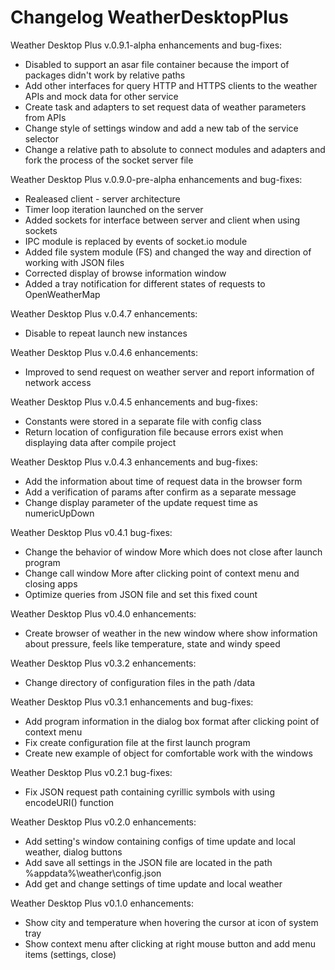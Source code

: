 # Changelog WeatherDesktopPlus
Weather Desktop Plus v.0.9.1-alpha enhancements and bug-fixes:
- Disabled to support an asar file container because the import of packages didn't work by relative paths
- Add other interfaces for query HTTP and HTTPS clients to the weather APIs and mock data for other service
- Create task and adapters to set request data of weather parameters from APIs
- Change style of settings window and add a new tab of the service selector
- Change a relative path to absolute to connect modules and adapters and fork the process of the socket server file

Weather Desktop Plus v.0.9.0-pre-alpha enhancements and bug-fixes:
- Realeased client - server architecture
- Timer loop iteration launched on the server
- Added sockets for interface between server and client when using sockets
- IPC module is replaced by events of socket.io module
- Added file system module (FS) and changed the way and direction of working with JSON files
- Corrected display of browse information window
- Added a tray notification for different states of requests to OpenWeatherMap 

Weather Desktop Plus v.0.4.7 enhancements:
- Disable to repeat launch new instances

Weather Desktop Plus v.0.4.6 enhancements:
- Improved to send request on weather server and report information of network access

Weather Desktop Plus v.0.4.5 enhancements and bug-fixes:
- Constants were stored in a separate file with config class
- Return location of configuration file because errors exist when displaying data after compile project

Weather Desktop Plus v.0.4.3 enhancements and bug-fixes:
- Add the information about time of request data in the browser form
- Add a verification of params after confirm as a separate message
- Change display parameter of the update request time as numericUpDown

Weather Desktop Plus v0.4.1 bug-fixes:
- Change the behavior of window More which does not close after launch program
- Change call window More after clicking point of context menu and closing apps
- Optimize queries from JSON file and set this fixed count

Weather Desktop Plus v0.4.0 enhancements:
- Create browser of weather in the new window where show information about pressure, feels like temperature, state and windy speed

Weather Desktop Plus v0.3.2 enhancements:
- Change directory of configuration files in the path /data

Weather Desktop Plus v0.3.1 enhancements and bug-fixes:
- Add program information in the dialog box format after clicking point of context menu
- Fix create configuration file at the first launch program
- Create new example of object for comfortable work with the windows

Weather Desktop Plus v0.2.1 bug-fixes:
- Fix JSON request path containing cyrillic symbols with using encodeURI() function

Weather Desktop Plus v0.2.0 enhancements:
- Add setting's window containing configs of time update and local weather, dialog buttons
- Add save all settings in the JSON file are located in the path %appdata%\weather\config.json
- Add get and change settings of time update and local weather

Weather Desktop Plus v0.1.0 enhancements:
- Show city and temperature when hovering the cursor at icon of system tray
- Show context menu after clicking at right mouse button and add menu items (settings, close)
